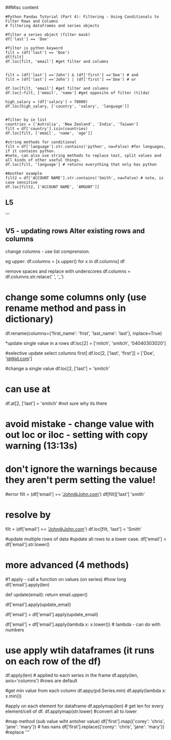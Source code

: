 ##Misc content

```
#Python Pandas Tutorial (Part 4): Filtering - Using Conditionals to Filter Rows and Columns
# filtering dataframes and series objects

#filter a series object (filter mask)
df['last'] == 'Doe'

#filter is python keyword
filt = (df['last'] == 'Doe')
df[filt]
df.loc[filt, 'email'] #get filter and columns


filt = (df['last'] =='John') & (df['first'] =='Doe') # and
filt = (df['last'] =='John') | (df['first'] =='Doe') # or

df.loc[filt, 'email'] #get filter and columns
df.loc[~filt, ['email', 'name'] #get opposite of filter (tilda) 

high_salary = (df['salary'] > 70000)
df.loc[high_salary, ['country', 'salary', 'language']]


#filter by in list
countries = ['Autralia', 'New Zealand', 'India', 'Taiwan']
filt = df['country'].isin(countries)
df.loc[filt, ['email', 'name', 'age']]

#string methods for conditional
filt = df['language'].str.contains('python', na=False) #for languages, if it contains python.
#note, can also use string methods to replace text, split values and all kinds of other useful things.
df.loc[filt, 'language'] # returns everything that only has python

#Another example
filt2 = df['ACCOUNT NAME'].str.contains('Smith', na=False) # note, is case sensitive
df.loc[filt2, ['ACCOUNT NAME', 'AMOUNT']]
```


## L5
'''
## V5 - updating rows Alter existing rows and columns
change columns - use list comprension.

eg upper:
df.columns = [x.upper() for x in df.columns]
df 

remove spaces and replace with underscores
df.columns = df.columns.str.relace(' ', '_')

# change some columns only (use rename method and pass in dictionary)
df.rename(columns={'first_name': 'frist', 'last_name': 'last'}, inplace=True)

*update single value in a rows
df.loc[2] = ['mitch', 'smitch', '04040303020']

#selective update select columns first]
df.loc[2, ['last', 'first']] = ['Doe', 'jd@jd.com']

#change a single value
df.loc[2, ['last'] = 'smitch'

# can use at
df.at[2, ['last'] = 'smitch' #not sure why its there

# avoid mistake - change value with out loc or iloc - setting with copy warning (13:13s)
# don't ignore the warnings because they aren't perm setting the value!
#error
filt = (df['email'] == 'John@John.com')
df[filt]['last'] 'smith'

# resolve by
filt = (df['email'] == 'John@John.com')
df.loc[filt, 'last'] = 'Smith'


#update multiple rows of data
#update all rows to a lower case.
df['email'] = df['email'].str.lower()


# more advanced (4 methods)

#1 apply - call a function on values (on series)
#how long 
df['email'].apply(len)

def update(email):
	return email.upper()

df['email'].apply(update_email)

df['email'] = df['email'].apply(update_email)


df['email'] = df['email'].apply(lambda x: x.lower()) # lambda - can do with numbers

# use apply wtih dataframes (it runs on each row of the df)
df.apply(len) # applied to each series in the frame
df.apply(len, axis='columns') #rows are default

#get min value from each column 
df.appy(pd.Series.min)
df.apply(lambda x: x.min())

#apply on each element for dataframe 
df.applymap(len) # get len for every element/cell of df.
df.applymap(str.lower) #convert all to lower

#map method (sub value wiht antoher value)
df['first'].map({'corey': 'chris', 'jane': 'mary'}) # has nans
df['first'].replace({'corey': 'chris', 'jane': 'mary'}) #replace
'''
